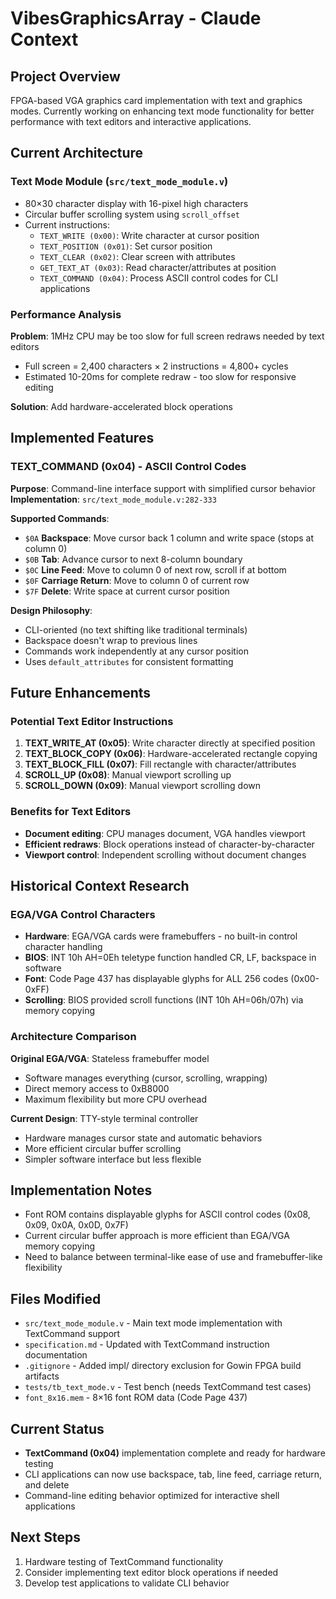 # VibesGraphicsArray - Claude Context

## Project Overview
FPGA-based VGA graphics card implementation with text and graphics modes. Currently working on enhancing text mode functionality for better performance with text editors and interactive applications.

## Current Architecture

### Text Mode Module (`src/text_mode_module.v`)
- 80×30 character display with 16-pixel high characters
- Circular buffer scrolling system using `scroll_offset`
- Current instructions:
  - `TEXT_WRITE (0x00)`: Write character at cursor position
  - `TEXT_POSITION (0x01)`: Set cursor position  
  - `TEXT_CLEAR (0x02)`: Clear screen with attributes
  - `GET_TEXT_AT (0x03)`: Read character/attributes at position
  - `TEXT_COMMAND (0x04)`: Process ASCII control codes for CLI applications

### Performance Analysis
**Problem**: 1MHz CPU may be too slow for full screen redraws needed by text editors
- Full screen = 2,400 characters × 2 instructions = 4,800+ cycles  
- Estimated 10-20ms for complete redraw - too slow for responsive editing

**Solution**: Add hardware-accelerated block operations

## Implemented Features

### TEXT_COMMAND (0x04) - ASCII Control Codes
**Purpose**: Command-line interface support with simplified cursor behavior
**Implementation**: `src/text_mode_module.v:282-333`

**Supported Commands**:
- `$0A` **Backspace**: Move cursor back 1 column and write space (stops at column 0)
- `$0B` **Tab**: Advance cursor to next 8-column boundary  
- `$0C` **Line Feed**: Move to column 0 of next row, scroll if at bottom
- `$0F` **Carriage Return**: Move to column 0 of current row
- `$7F` **Delete**: Write space at current cursor position

**Design Philosophy**: 
- CLI-oriented (no text shifting like traditional terminals)
- Backspace doesn't wrap to previous lines
- Commands work independently at any cursor position
- Uses `default_attributes` for consistent formatting

## Future Enhancements

### Potential Text Editor Instructions  
1. **TEXT_WRITE_AT (0x05)**: Write character directly at specified position
2. **TEXT_BLOCK_COPY (0x06)**: Hardware-accelerated rectangle copying
3. **TEXT_BLOCK_FILL (0x07)**: Fill rectangle with character/attributes
4. **SCROLL_UP (0x08)**: Manual viewport scrolling up
5. **SCROLL_DOWN (0x09)**: Manual viewport scrolling down

### Benefits for Text Editors
- **Document editing**: CPU manages document, VGA handles viewport
- **Efficient redraws**: Block operations instead of character-by-character
- **Viewport control**: Independent scrolling without document changes

## Historical Context Research

### EGA/VGA Control Characters
- **Hardware**: EGA/VGA cards were framebuffers - no built-in control character handling
- **BIOS**: INT 10h AH=0Eh teletype function handled CR, LF, backspace in software
- **Font**: Code Page 437 has displayable glyphs for ALL 256 codes (0x00-0xFF)
- **Scrolling**: BIOS provided scroll functions (INT 10h AH=06h/07h) via memory copying

### Architecture Comparison
**Original EGA/VGA**: Stateless framebuffer model
- Software manages everything (cursor, scrolling, wrapping)
- Direct memory access to 0xB8000
- Maximum flexibility but more CPU overhead

**Current Design**: TTY-style terminal controller  
- Hardware manages cursor state and automatic behaviors
- More efficient circular buffer scrolling
- Simpler software interface but less flexible

## Implementation Notes
- Font ROM contains displayable glyphs for ASCII control codes (0x08, 0x09, 0x0A, 0x0D, 0x7F)
- Current circular buffer approach is more efficient than EGA/VGA memory copying
- Need to balance between terminal-like ease of use and framebuffer-like flexibility

## Files Modified
- `src/text_mode_module.v` - Main text mode implementation with TextCommand support
- `specification.md` - Updated with TextCommand instruction documentation
- `.gitignore` - Added impl/ directory exclusion for Gowin FPGA build artifacts
- `tests/tb_text_mode.v` - Test bench (needs TextCommand test cases)
- `font_8x16.mem` - 8×16 font ROM data (Code Page 437)

## Current Status
- **TextCommand (0x04)** implementation complete and ready for hardware testing
- CLI applications can now use backspace, tab, line feed, carriage return, and delete
- Command-line editing behavior optimized for interactive shell applications

## Next Steps
1. Hardware testing of TextCommand functionality
2. Consider implementing text editor block operations if needed
3. Develop test applications to validate CLI behavior